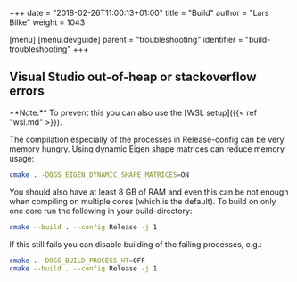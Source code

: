 +++
date = "2018-02-26T11:00:13+01:00"
title = "Build"
author = "Lars Bilke"
weight = 1043

[menu]
  [menu.devguide]
    parent = "troubleshooting"
    identifier = "build-troubleshooting"
+++

## Visual Studio out-of-heap or stackoverflow errors

<div class='note'>
**Note:** To prevent this you can also use the [WSL setup]({{< ref "wsl.md" >}}).
</div>

The compilation especially of the processes in Release-config can be very memory hungry. Using dynamic Eigen shape matrices can reduce memory usage:

```bash
cmake . -DOGS_EIGEN_DYNAMIC_SHAPE_MATRICES=ON
```

You should also have at least 8 GB of RAM and even this can be not enough when compiling on multiple cores (which is the default). To build on only one core run the following in your build-directory:

```bash
cmake --build . --config Release -j 1
```

If this still fails you can disable building of the failing processes, e.g.:

```bash
cmake . -DOGS_BUILD_PROCESS_HT=OFF
cmake --build . --config Release -j 1
```

